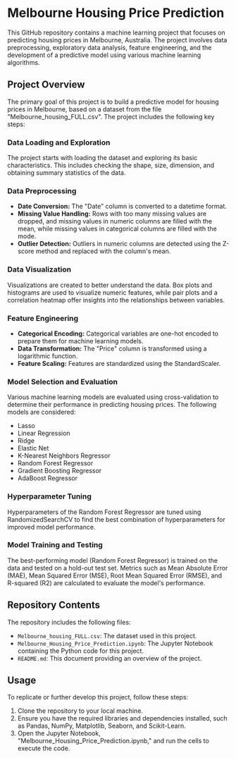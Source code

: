 # Melbourne Housing Price Prediction

This GitHub repository contains a machine learning project that focuses on predicting housing prices in Melbourne, Australia. The project involves data preprocessing, exploratory data analysis, feature engineering, and the development of a predictive model using various machine learning algorithms.

## Project Overview

The primary goal of this project is to build a predictive model for housing prices in Melbourne, based on a dataset from the file "Melbourne_housing_FULL.csv". The project includes the following key steps:

### Data Loading and Exploration

The project starts with loading the dataset and exploring its basic characteristics. This includes checking the shape, size, dimension, and obtaining summary statistics of the data.

### Data Preprocessing

- **Date Conversion:** The "Date" column is converted to a datetime format.
- **Missing Value Handling:** Rows with too many missing values are dropped, and missing values in numeric columns are filled with the mean, while missing values in categorical columns are filled with the mode.
- **Outlier Detection:** Outliers in numeric columns are detected using the Z-score method and replaced with the column's mean.

### Data Visualization

Visualizations are created to better understand the data. Box plots and histograms are used to visualize numeric features, while pair plots and a correlation heatmap offer insights into the relationships between variables.

### Feature Engineering

- **Categorical Encoding:** Categorical variables are one-hot encoded to prepare them for machine learning models.
- **Data Transformation:** The "Price" column is transformed using a logarithmic function.
- **Feature Scaling:** Features are standardized using the StandardScaler.

### Model Selection and Evaluation

Various machine learning models are evaluated using cross-validation to determine their performance in predicting housing prices. The following models are considered:

- Lasso
- Linear Regression
- Ridge
- Elastic Net
- K-Nearest Neighbors Regressor
- Random Forest Regressor
- Gradient Boosting Regressor
- AdaBoost Regressor

### Hyperparameter Tuning

Hyperparameters of the Random Forest Regressor are tuned using RandomizedSearchCV to find the best combination of hyperparameters for improved model performance.

### Model Training and Testing

The best-performing model (Random Forest Regressor) is trained on the data and tested on a hold-out test set. Metrics such as Mean Absolute Error (MAE), Mean Squared Error (MSE), Root Mean Squared Error (RMSE), and R-squared (R2) are calculated to evaluate the model's performance.

## Repository Contents

The repository includes the following files:

- `Melbourne_housing_FULL.csv`: The dataset used in this project.
- `Melbourne_Housing_Price_Prediction.ipynb`: The Jupyter Notebook containing the Python code for this project.
- `README.md`: This document providing an overview of the project.

## Usage

To replicate or further develop this project, follow these steps:

1. Clone the repository to your local machine.
2. Ensure you have the required libraries and dependencies installed, such as Pandas, NumPy, Matplotlib, Seaborn, and Scikit-Learn.
3. Open the Jupyter Notebook, "Melbourne_Housing_Price_Prediction.ipynb," and run the cells to execute the code.


